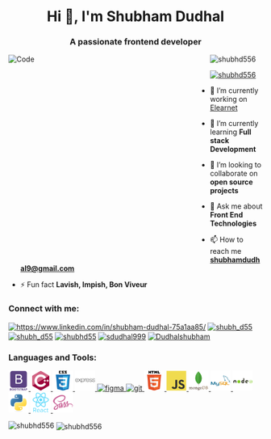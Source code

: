 <h1 align="center">Hi 👋, I'm Shubham Dudhal</h1>
<h3 align="center">A passionate frontend developer</h3>

<img align="left" src="https://drive.google.com/uc?id=1m5SmE8VyelpiKqp5tH2DnGPs-4xRuUGI" alt="Code" width="400" height="400">

<p align="left"> <img src="https://komarev.com/ghpvc/?username=shubhd556&label=Profile%20views&color=0e75b6&style=flat" alt="shubhd556" /> </p>

<p align="left"> <a href="https://github.com/ryo-ma/github-profile-trophy"><img src="https://github-profile-trophy.vercel.app/?username=shubhd556" alt="shubhd556" /></a> </p>

- 🔭 I’m currently working on [Elearnet](https://github.com/shubhd556/ELearnet_MERN)

- 🌱 I’m currently learning **Full stack Development**

- 🤝 I’m looking to collaborate on **open source projects**

- 💬 Ask me about **Front End Technologies**

- 📫 How to reach me **shubhamdudhal9@gmail.com**

- ⚡ Fun fact **Lavish, Impish, Bon Viveur**

<h3 align="left">Connect with me:</h3>
<p align="left">
<a href="https://linkedin.com/in/https://www.linkedin.com/in/shubham-dudhal-75a1aa85/" target="blank"><img align="center" src="https://raw.githubusercontent.com/rahuldkjain/github-profile-readme-generator/master/src/images/icons/Social/linked-in-alt.svg" alt="https://www.linkedin.com/in/shubham-dudhal-75a1aa85/" height="30" width="40" /></a>
<a href="https://instagram.com/shubh_d55" target="blank"><img align="center" src="https://raw.githubusercontent.com/rahuldkjain/github-profile-readme-generator/master/src/images/icons/Social/instagram.svg" alt="shubh_d55" height="30" width="40" /></a>
<a href="facebook.com/shubham.dudhal.98" target="blank"><img align="center" src="https://raw.githubusercontent.com/rahuldkjain/github-profile-readme-generator/master/src/images/icons/Social/facebook.svg" alt="shubh_d55" height="30" width="40" /></a>
<a href="https://www.codechef.com/users/shubhd55" target="blank"><img align="center" src="https://cdn.jsdelivr.net/npm/simple-icons@3.1.0/icons/codechef.svg" alt="shubhd55" height="30" width="40" /></a>
<a href="https://www.leetcode.com/sdudhal999" target="blank"><img align="center" src="https://raw.githubusercontent.com/rahuldkjain/github-profile-readme-generator/master/src/images/icons/Social/leet-code.svg" alt="sdudhal999" height="30" width="40" /></a>
<a href="https://twitter.com/DudhalShubham" target="blank"><img align="center" src="https://raw.githubusercontent.com/rahuldkjain/github-profile-readme-generator/master/src/images/icons/Social/twitter.svg" alt="Dudhalshubham" height="30" width="40" /></a>
</p>

<h3 align="left">Languages and Tools:</h3>
<p align="left"> <a href="https://getbootstrap.com" target="_blank"> <img src="https://raw.githubusercontent.com/devicons/devicon/master/icons/bootstrap/bootstrap-plain-wordmark.svg" alt="bootstrap" width="40" height="40"/> </a> <a href="https://www.w3schools.com/cpp/" target="_blank"> <img src="https://raw.githubusercontent.com/devicons/devicon/master/icons/cplusplus/cplusplus-original.svg" alt="cplusplus" width="40" height="40"/> </a> <a href="https://www.w3schools.com/css/" target="_blank"> <img src="https://raw.githubusercontent.com/devicons/devicon/master/icons/css3/css3-original-wordmark.svg" alt="css3" width="40" height="40"/> </a> <a href="https://expressjs.com" target="_blank"> <img src="https://raw.githubusercontent.com/devicons/devicon/master/icons/express/express-original-wordmark.svg" alt="express" width="40" height="40"/> </a> <a href="https://www.figma.com/" target="_blank"> <img src="https://www.vectorlogo.zone/logos/figma/figma-icon.svg" alt="figma" width="40" height="40"/> </a> <a href="https://git-scm.com/" target="_blank"> <img src="https://www.vectorlogo.zone/logos/git-scm/git-scm-icon.svg" alt="git" width="40" height="40"/> </a> <a href="https://www.w3.org/html/" target="_blank"> <img src="https://raw.githubusercontent.com/devicons/devicon/master/icons/html5/html5-original-wordmark.svg" alt="html5" width="40" height="40"/> </a> <a href="https://developer.mozilla.org/en-US/docs/Web/JavaScript" target="_blank"> <img src="https://raw.githubusercontent.com/devicons/devicon/master/icons/javascript/javascript-original.svg" alt="javascript" width="40" height="40"/> </a> <a href="https://www.mongodb.com/" target="_blank"> <img src="https://raw.githubusercontent.com/devicons/devicon/master/icons/mongodb/mongodb-original-wordmark.svg" alt="mongodb" width="40" height="40"/> </a> <a href="https://www.mysql.com/" target="_blank"> <img src="https://raw.githubusercontent.com/devicons/devicon/master/icons/mysql/mysql-original-wordmark.svg" alt="mysql" width="40" height="40"/> </a> <a href="https://nodejs.org" target="_blank"> <img src="https://raw.githubusercontent.com/devicons/devicon/master/icons/nodejs/nodejs-original-wordmark.svg" alt="nodejs" width="40" height="40"/> </a> <a href="https://www.python.org" target="_blank"> <img src="https://raw.githubusercontent.com/devicons/devicon/master/icons/python/python-original.svg" alt="python" width="40" height="40"/> </a> <a href="https://reactjs.org/" target="_blank"> <img src="https://raw.githubusercontent.com/devicons/devicon/master/icons/react/react-original-wordmark.svg" alt="react" width="40" height="40"/> </a> <a href="https://sass-lang.com" target="_blank"> <img src="https://raw.githubusercontent.com/devicons/devicon/master/icons/sass/sass-original.svg" alt="sass" width="40" height="40"/> </a> </p>

<p><img align="left" src="https://github-readme-stats.vercel.app/api/top-langs?username=shubhd556&show_icons=true&locale=en&layout=compact" alt="shubhd556" /></p>

<p>&nbsp;<img align="center" src="https://github-readme-stats.vercel.app/api?username=shubhd556&show_icons=true&locale=en" alt="shubhd556" /></p>

